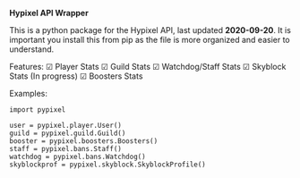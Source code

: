 **Hypixel API Wrapper**

This is a python package for the Hypixel API, last updated **2020-09-20**.
It is important you install this from pip as the file is more organized and easier to understand.

Features:
☑ Player Stats
☑ Guild Stats
☑ Watchdog/Staff Stats
☑ Skyblock Stats (In progress)
☑ Boosters Stats

Examples:
```
import pypixel

user = pypixel.player.User()
guild = pypixel.guild.Guild()
booster = pypixel.boosters.Boosters()
staff = pypixel.bans.Staff()
watchdog = pypixel.bans.Watchdog()
skyblockprof = pypixel.skyblock.SkyblockProfile()
```
